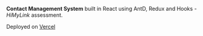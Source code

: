 <b>Contact Management System</b> built in React using AntD, Redux and Hooks - <i>HiMyLink</i> assessment.

Deployed on [Vercel](https://cms-910yfctnu-joqim.vercel.app/)
